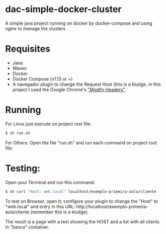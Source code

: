 # dac-simple-docker-cluster
A simple java project running on docker by docker-compose and using nginx to manage the clusters .

# Requisites
 - Java
 - Maven
 - Docker
 - Docker Compose (v1.13 or +)
 - A navegador plugin to change the Request Host (this is a kludge, in this project I used the Google Chrome's ["Modify Headers"](https://chrome.google.com/webstore/detail/modheader/idgpnmonknjnojddfkpgkljpfnnfcklj).
 
# Running
For Linux just execute on project root file:
```sh
$ sh run.sh
```
For Others:
Open the file "run.sh" and run each command on project root file:

# Testing:
Open your Terminal and run this command:
```sh
$ sh curl "Host: web.local" localhost/exemplo-primeira-aula/cliente
```

To test on Browser, open It, configure your plugin to change the "Host" to "web.local" and entry in this URL: http://localhost/exemplo-primeira-aula/cliente (remember this is a kludge).

The result is a page with a text showing the HOST and a list with all clients in "banco" container.
